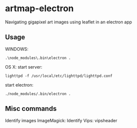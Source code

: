 # artmap-electron
Navigating gigapixel art images using leaflet in an electron app

## Usage
WINDOWS:
~~~
.\node_modules\.bin\electron .
~~~

OS X:
start server:
~~~
lighttpd -f /usr/local/etc/lighttpd/lighttpd.conf
~~~
start electron:
~~~
./node_modules/.bin/electron .
~~~

## Misc commands
Identify images
ImageMagick: Identify
Vips: vipsheader
